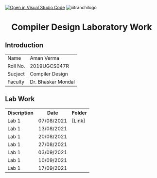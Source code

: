 [![Open in Visual Studio Code](https://classroom.github.com/assets/open-in-vscode-f059dc9a6f8d3a56e377f745f24479a46679e63a5d9fe6f495e02850cd0d8118.svg)](https://classroom.github.com/online_ide?assignment_repo_id=6093159&assignment_repo_type=AssignmentRepo)
![iiitranchilogo](https://user-images.githubusercontent.com/72234984/139264380-c6752f2e-6c7c-4c35-a10e-5f05d3021e0d.png)
 <CENTER>  <H1>Compiler Design Laboratory Work</H1>  </CENTER>

<h2>Introduction</h2>
<table style="width:100%">

  <tr>
    <td>Name</td>
    <td>Aman Verma</td>
    
  </tr>
  <tr>
    <td>Roll No.</td>
    <td>2019UGCS047R</td>
  
  </tr> 
  <tr>
    <td>Sucject</td>
    <td>Compiler Design</td>
  
  </tr>
  <tr>
    <td>Faculty</td>
    <td>	Dr. Bhaskar Mondal</td>
  
  </tr>
  
</table>
<h2>Lab Work</h2>
<table>
  <tr>
    <th>Discription</th>
    <th>Date</th>
    <th>Folder</th>
  </tr>
  
  
  <tr>
    <td>Lab 1</td>
    <td>07/08/2021</td>
    <td>[Link]</td>
  </tr>
  
  <tr>
    <td>Lab 1</td>
    <td>13/08/2021</td>
    <td></td>
  </tr>
  
  <tr>
    <td>Lab 1</td>
    <td>20/08/2021</td>
    <td></td>
  </tr>
  
  <tr>
    <td>Lab 1</td>
    <td>27/08/2021</td>
    <td></td>
  </tr>
  
  <tr>
    <td>Lab 1</td>
    <td>03/09/2021</td>
    <td></td>
  </tr>
  <tr>
    <td>Lab 1</td>
    <td>10/09/2021	</td>
    <td></td>
  </tr>
  <tr>
    <td>Lab 1</td>
    <td>17/09/2021</td>
    <td></td>
  </tr>
 
</table>
